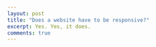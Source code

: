 ```yaml
---
layout: post
title: "Does a website have to be responsive?"
excerpt: Yes. Yes, it does.
comments: true
---
```

